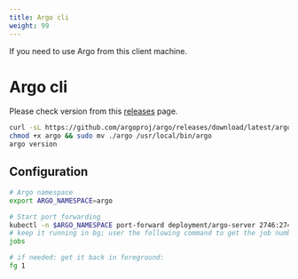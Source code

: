 ```yaml
---
title: Argo cli
weight: 99
---
```


If you need to use Argo from this client machine.

# Argo cli

Please check version from this [releases](https://github.com/argoproj/argo/releases/) page.

```bash
curl -sL https://github.com/argoproj/argo/releases/download/latest/argo-linux-amd64.gz | gunzip > argo
chmod +x argo && sudo mv ./argo /usr/local/bin/argo
argo version
```

## Configuration

```bash
# Argo namespace
export ARGO_NAMESPACE=argo

# Start port forwarding
kubectl -n $ARGO_NAMESPACE port-forward deployment/argo-server 2746:2746 &
# keep it running in bg; user the following command to get the job number:
jobs

# if needed: get it back in foreground:
fg 1
```

